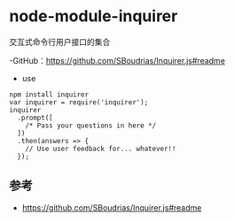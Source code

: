 # node-module-inquirer 

交互式命令行用户接口的集合

-GitHub：https://github.com/SBoudrias/Inquirer.js#readme

- use

```
npm install inquirer
var inquirer = require('inquirer');
inquirer
  .prompt([
    /* Pass your questions in here */
  ])
  .then(answers => {
    // Use user feedback for... whatever!!
  });
```


## 参考
- https://github.com/SBoudrias/Inquirer.js#readme
